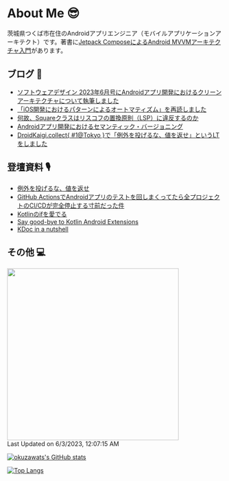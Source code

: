 # About Me 😎

茨城県つくば市在住のAndroidアプリエンジニア（モバイルアプリケーションアーキテクト）です。著書に[Jetpack ComposeによるAndroid MVVMアーキテクチャ入門](https://nextpublishing.jp/book/13660.html)があります。

## ブログ 🚀

<!-- BLOG-POST-LIST:START -->
- [ソフトウェアデザイン 2023年6月号にAndroidアプリ開発におけるクリーンアーキテクチャについて執筆しました](https://okuzawats.com/blog/clean-architecture-in-mobile-app/)
- [「iOS開発におけるパターンによるオートマティズム」を再読しました](https://okuzawats.com/blog/automatism-by-the-patterns/)
- [何故、Squareクラスはリスコフの置換原則（LSP）に違反するのか](https://okuzawats.com/blog/square-violate-lsp/)
- [Androidアプリ開発におけるセマンティック・バージョニング](https://okuzawats.com/blog/semver-in-android/)
- [DroidKaigi.collect{ #1@Tokyo }で「例外を投げるな、値を返せ」というLTをしました](https://okuzawats.com/blog/do-not-throw-exception-return-value/)
<!-- BLOG-POST-LIST:END -->

## 登壇資料 🎙️

- [例外を投げるな、値を返せ](https://speakerdeck.com/okuzawats/li-wai-wotou-geruna-zhi-wofan-se)
- [GitHub ActionsでAndroidアプリのテストを回しまくってたら全プロジェクトのCI/CDが完全停止する寸前だった件](https://speakerdeck.com/okuzawats/cdgawan-quan-ting-zhi-surucun-qian-datutajian)
- [Kotlinのifを愛でる](https://speakerdeck.com/okuzawats/kotlinnoifwoai-deru)
- [Say good-bye to Kotlin Android Extensions](https://speakerdeck.com/okuzawats/say-good-bye-to-kotlin-android-extensions)
- [KDoc in a nutshell](https://speakerdeck.com/okuzawats/kdoc-in-a-nutshell)

## その他 💻

<!--START_SECTION:lapras-card-->
<a href="https://lapras.com/public/okuzawats" target="_blank" rel="noopener noreferrer"><img src="https://lapras-card-generator.vercel.app/api/svg?e=3.65&b=3.43&i=3.63&b1=%23020E27&b2=%230E5593&i1=%23030E21&i2=%231688BF&l=ja" width="400" ></a>  
Last Updated on 6/3/2023, 12:07:15 AM
<!--END_SECTION:lapras-card-->

[![okuzawats's GitHub stats](https://github-readme-stats.vercel.app/api?username=okuzawats)](https://github.com/anuraghazra/github-readme-stats)

[![Top Langs](https://github-readme-stats.vercel.app/api/top-langs/?username=okuzawats)](https://github.com/anuraghazra/github-readme-stats)

